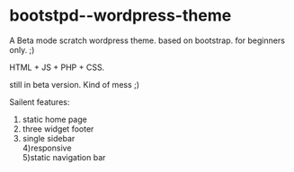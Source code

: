 bootstpd--wordpress-theme
=========================

A Beta mode scratch wordpress theme. based on bootstrap.  for beginners only. ;)

HTML + JS + PHP + CSS.

still in beta version. Kind of mess ;)


Sailent features:<br/>
1) static home page<br/>
2) three widget footer<br/>
3) single sidebar<br/>
4)responsive<br/>
5)static navigation bar


